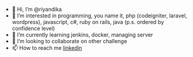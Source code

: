 - 👋 Hi, I’m @riyandika
- 👀 I’m interested in programming, you name it, php (codeigniter, laravel, wordpress), javascript, c#, ruby on rails, java (p.s. ordered by confidence level)
- 🌱 I’m currently learning jenkins, docker, managing server
- 💞️ I’m looking to collaborate on other challenge
- 📫 How to reach me [linkedin](https://www.linkedin.com/in/riyandika/)

<!---
riyandika/riyandika is a ✨ special ✨ repository because its `README.md` (this file) appears on your GitHub profile.
You can click the Preview link to take a look at your changes.
--->
